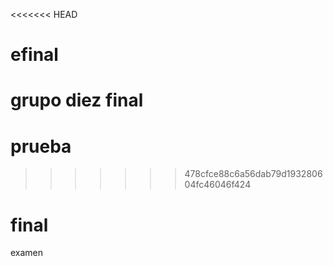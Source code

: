 <<<<<<< HEAD
# efinal 
grupo diez
final 
=======
# prueba
>>>>>>> 478cfce88c6a56dab79d193280604fc46046f424

# final
examen
